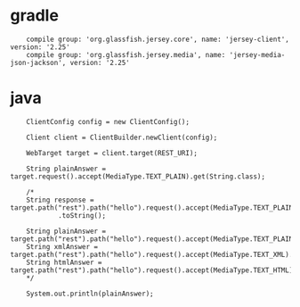 # gradle

		compile group: 'org.glassfish.jersey.core', name: 'jersey-client', version: '2.25'
		compile group: 'org.glassfish.jersey.media', name: 'jersey-media-json-jackson', version: '2.25'

# java
		ClientConfig config = new ClientConfig();

		Client client = ClientBuilder.newClient(config);

		WebTarget target = client.target(REST_URI);

		String plainAnswer = target.request().accept(MediaType.TEXT_PLAIN).get(String.class);

		/*
		String response = target.path("rest").path("hello").request().accept(MediaType.TEXT_PLAIN).get(Response.class)
				.toString();

		String plainAnswer = target.path("rest").path("hello").request().accept(MediaType.TEXT_PLAIN).get(String.class);
		String xmlAnswer = target.path("rest").path("hello").request().accept(MediaType.TEXT_XML).get(String.class);
		String htmlAnswer = target.path("rest").path("hello").request().accept(MediaType.TEXT_HTML).get(String.class);
		*/

		System.out.println(plainAnswer);
